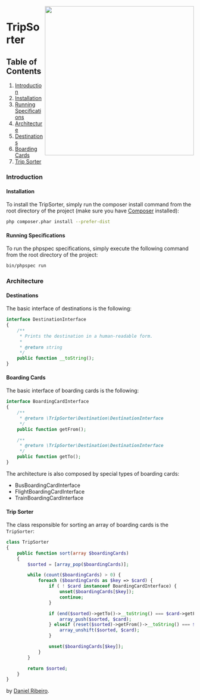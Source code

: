 <img align="right" width="400px" src="http://kosheronabudget.com/wp-content/uploads/2010/07/family-vacation.jpg" />

# TripSorter

## Table of Contents

1. [Introduction](#introduction)
  1. [Installation](#installation)
  2. [Running Specifications](#running-specifications)
2. [Architecture](#architecture)
  1. [Destinations](#destinations)
  2. [Boarding Cards](#boarding-cards)
  2. [Trip Sorter](#trip-sorter)

### Introduction

#### Installation

To install the TripSorter, simply run the composer install command from the root directory
of the project (make sure you have [Composer](http://getcomposer.org) installed):

```bash
php composer.phar install --prefer-dist
```

#### Running Specifications

To run the phpspec specifications, simply execute the following command from the root
directory of the project:

```bash
bin/phpspec run
```

### Architecture

#### Destinations

The basic interface of destinations is the following:

```php
interface DestinationInterface
{
    /**
     * Prints the destination in a human-readable form.
     *
     * @return string
     */
    public function __toString();
}
```

#### Boarding Cards

The basic interface of boarding cards is the following:

```php
interface BoardingCardInterface
{
    /**
     * @return \TripSorter\Destination\DestinationInterface
     */
    public function getFrom();

    /**
     * @return \TripSorter\Destination\DestinationInterface
     */
    public function getTo();
}
```

The architecture is also composed by special types of boarding cards:

- BusBoardingCardInterface
- FlightBoardingCardInterface
- TrainBoardingCardInterface

#### Trip Sorter

The class responsible for sorting an array of boarding cards is the `TripSorter`:

```php
class TripSorter
{
    public function sort(array $boardingCards)
    {
        $sorted = [array_pop($boardingCards)];

        while (count($boardingCards) > 0) {
            foreach ($boardingCards as $key => $card) {
                if ( ! $card instanceof BoardingCardInterface) {
                    unset($boardingCards[$key]);
                    continue;
                }

                if (end($sorted)->getTo()->__toString() === $card->getFrom()->__toString()) {
                    array_push($sorted, $card);
                } elseif (reset($sorted)->getFrom()->__toString() === $card->getTo()->__toString()) {
                    array_unshift($sorted, $card);
                }

                unset($boardingCards[$key]);
            }
        }

        return $sorted;
    }
}
```

by [Daniel Ribeiro](https://github.com/drgomesp).
